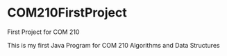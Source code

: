 # COM210FirstProject
First Project for COM 210

This is my first Java Program for COM 210 Algorithms and Data Structures
